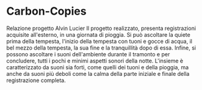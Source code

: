 # Carbon-Copies
Relazione progetto Alvin Lucier
Il progetto realizzato, presenta registrazioni acquisite all'esterno, in una giornata di pioggia. Si può ascoltare la quiete
prima della tempesta, l'inizio della tempesta con tuoni e gocce di acqua, il bel mezzo della tempesta, la sua fine e la tranquillità dopo di essa. Infine, si possono ascoltare i suoni dell'ambiente durante il tramonto e per concludere, tutti i pochi e minimi aspetti sonori della notte. L'insieme è caratterizzato da suoni sia forti, come quelli dei tuoni e della pioggia, ma anche da suoni più deboli come la calma della parte iniziale e finale della registrazione completa.  
